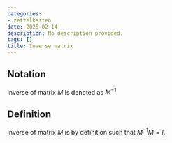 ```yaml
---
categories:
- zettelkasten
date: 2025-02-14
description: No description provided.
tags: []
title: Inverse matrix
---
```


## Notation

Inverse of matrix $M$ is denoted as $M^{-1}$. 

## Definition

Inverse of matrix $M$ is by definition such that $M^{-1}M=I$.
